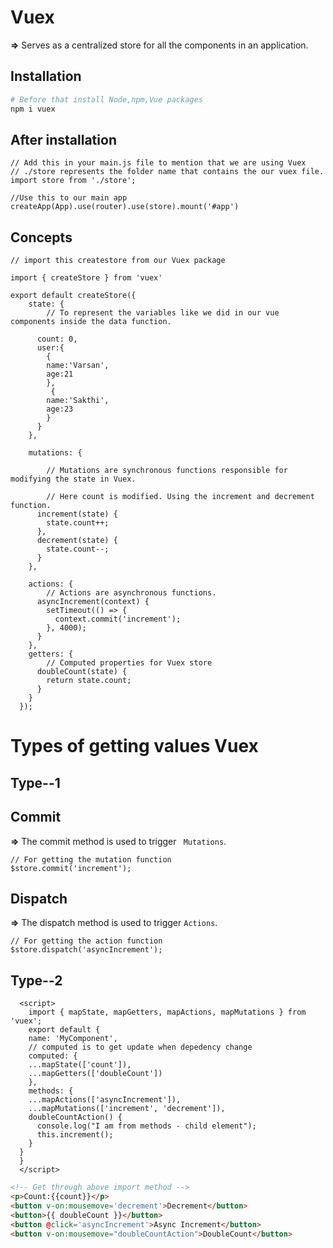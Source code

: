 # Vuex

**=>** Serves as a centralized store for all the components in an application.

## Installation

```bash
# Before that install Node,npm,Vue packages
npm i vuex
```
## After installation
```JS
// Add this in your main.js file to mention that we are using Vuex 
// ./store represents the folder name that contains the our vuex file.
import store from './store'; 

//Use this to our main app
createApp(App).use(router).use(store).mount('#app')
```
## Concepts
```JS
// import this createstore from our Vuex package

import { createStore } from 'vuex'

export default createStore({
    state: {
        // To represent the variables like we did in our vue components inside the data function.

      count: 0,
      user:{
        {
        name:'Varsan',
        age:21
        },
         {
        name:'Sakthi',
        age:23
        }
      }
    },

    mutations: {

        // Mutations are synchronous functions responsible for modifying the state in Vuex.

        // Here count is modified. Using the increment and decrement function.
      increment(state) {
        state.count++;
      },
      decrement(state) {
        state.count--;
      }
    },

    actions: {
        // Actions are asynchronous functions.
      asyncIncrement(context) {
        setTimeout(() => {
          context.commit('increment');
        }, 4000);
      }
    },
    getters: {
        // Computed properties for Vuex store
      doubleCount(state) {
        return state.count;
      }
    }
  });
```

# Types of getting values Vuex 
## Type--1
## Commit 
**=>** The commit method is used to trigger ``` Mutations```.

```JS
// For getting the mutation function
$store.commit('increment');
```
## Dispatch
**=>** The dispatch method is used to trigger ```Actions```.

```JS
// For getting the action function
$store.dispatch('asyncIncrement');
```
## Type--2
```JS
  <script>
    import { mapState, mapGetters, mapActions, mapMutations } from 'vuex';
    export default {
    name: 'MyComponent',
    // computed is to get update when depedency change
    computed: {
    ...mapState(['count']),
    ...mapGetters(['doubleCount'])
    },
    methods: {
    ...mapActions(['asyncIncrement']),
    ...mapMutations(['increment', 'decrement']),
    doubleCountAction() {
      console.log("I am from methods - child element");
      this.increment();
    }
  }
  }
  </script>
```
```HTML
<!-- Get through above import method -->
<p>Count:{{count}}</p>
<button v-on:mousemove='decrement'>Decrement</button>
<button>{{ doubleCount }}</button>
<button @click='asyncIncrement'>Async Increment</button>
<button v-on:mousemove="doubleCountAction">DoubleCount</button>

```

